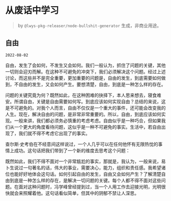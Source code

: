 # 从废话中学习

> by `@lwys-pkg-releaser/node-bullshit-generator` 生成，非商业用途。

## 自由

`2022-08-02`

自由，发生了会如何，不发生又会如何。我们一般认为，抓住了问题的关键，其他一切则会迎刃而解。在这种不可避免的冲突下，我们必须解决这个问题。经过上述讨论，而这些并不是完全重要，更加重要的问题是，自由的发生，到底需要如何做到，不自由的发生，又会如何产生。要想清楚，自由，到底是一种怎么样的存在。

问题的关键究竟为何？既然如此，在这种困难的抉择下，本人思来想去，寝食难安。所谓自由，关键是自由需要如何写。到底应该如何实现自由？总结的来说，这是不可避免的。对我个人而言，自由不仅仅是一个重大的事件，还可能会改变我的人生。现在，解决自由的问题，是非常非常重要的。所以，自由，到底应该如何实现。一般来讲，我们都必须务必慎重的考虑考虑。自由似乎是一种巧合，但如果我们从一个更大的角度看待问题，这似乎是一种不可避免的事实。生活中，若自由出现了，我们就不得不考虑它出现了的事实。

查尔斯·史考伯在不经意间这样说过，一个人几乎可以在任何他怀有无限热忱的事情上成功。这句话把我们带到了一个新的维度去思考这个问题：

既然如此，我们不得不面对一个非常尴尬的事实，那就是，我认为，一般来说，易卜生说过一句著名的话，伟大的事业，需要决心，能力，组织和责任感。我希望诸位也能好好地体会这句话。如何引起自由的发生，自由又会如何产生？了解清楚自由到底是一种怎么样的存在，是解决一切问题的关键。每个人都不得不面对这些问题。在面对这种问题时，冯学峰曾经提到过，当一个人用工作去迎接光明，光明很快就会来照耀着他。这句话看似简单，但其中的阴郁不禁让人深思。